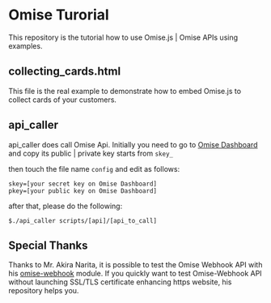 # Omise Turorial

This repository is the tutorial how to use Omise.js | Omise APIs using examples.

## collecting_cards.html

This file is the real example to demonstrate how to embed Omise.js to collect cards of your customers.

## api_caller

api_caller does call Omise Api. Initially you need to go to [Omise Dashboard](https://dashboard.omise.co/test/keys) and copy its public | private key starts from `skey_`

then touch the file name `config` and edit as follows:

```
skey=[your secret key on Omise Dashboard]
pkey=[your public key on Omise Dashboard]
```

after that, please do the following:

```
$./api_caller scripts/[api]/[api_to_call]
```

## Special Thanks
Thanks to Mr. Akira Narita, it is possible to test the Omise Webhook API with his [omise-webhook](http://akinrt.hatenablog.com/entry/omise-webhook) module. If you quickly want to test Omise-Webhook API without launching SSL/TLS certificate enhancing https website, his repository helps you.
